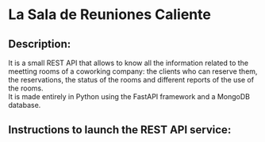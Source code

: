 ﻿# La Sala de Reuniones Caliente

 ## Description:
It is a small REST API that allows to know all the information related to the meetting rooms of a coworking company: the clients who can reserve them, the reservations, the status of the rooms and different reports of the use of the rooms.<br/>
It is made entirely in Python using the FastAPI framework and a MongoDB database.

## Instructions to launch the REST API service:
